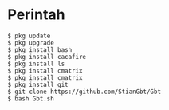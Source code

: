 # Perintah
    $ pkg update
    $ pkg upgrade
    $ pkg install bash
    $ pkg install cacafire
    $ pkg install ls
    $ pkg install cmatrix
    $ pkg install cmatrix
    $ pkg install git
    $ git clone https://github.com/StianGbt/Gbt
    $ bash Gbt.sh
